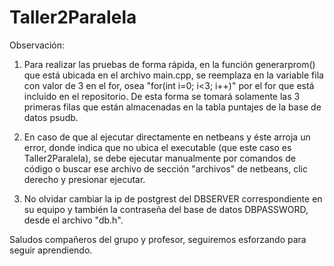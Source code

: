 # Taller2Paralela

Observación:
1) Para realizar las pruebas de forma rápida, en la función generarprom() que está ubicada en el archivo main.cpp, se reemplaza en la variable fila con valor de 3 en el for, osea "for(int i=0; i<3; i++)" por el for que está incluido en el repositorio. De esta forma se tomará solamente las 3 primeras filas que están almacenadas en la tabla puntajes de la base de datos psudb.

2) En caso de que al ejecutar directamente en netbeans y éste arroja un error, donde indica que no ubica el executable (que este caso es Taller2Paralela), se debe ejecutar manualmente por comandos de código o buscar ese archivo de sección "archivos" de netbeans, clic derecho y presionar ejecutar.

3) No olvidar cambiar la ip de postgrest del DBSERVER correspondiente en su equipo y también la contraseña del base de datos DBPASSWORD, desde el archivo "db.h".

Saludos compañeros del grupo y profesor, seguiremos esforzando para seguir aprendiendo.
